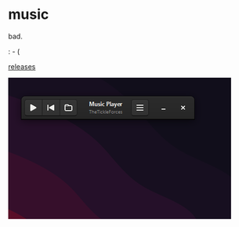 # music
bad.

: - (

[releases](https://github.com/mlgwynne/music/releases)

![Screenshot](/img/Screenshot%202023-08-31%20102518.png "Screenshot")